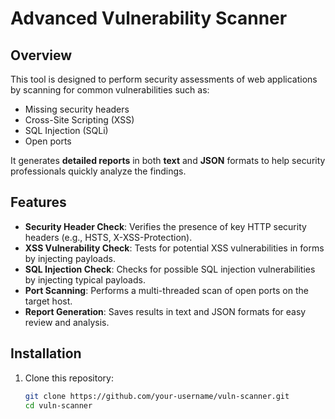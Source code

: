 # Advanced Vulnerability Scanner

## Overview
This tool is designed to perform security assessments of web applications by scanning for common vulnerabilities such as:
- Missing security headers
- Cross-Site Scripting (XSS)
- SQL Injection (SQLi)
- Open ports

It generates **detailed reports** in both **text** and **JSON** formats to help security professionals quickly analyze the findings.

## Features
- **Security Header Check**: Verifies the presence of key HTTP security headers (e.g., HSTS, X-XSS-Protection).
- **XSS Vulnerability Check**: Tests for potential XSS vulnerabilities in forms by injecting payloads.
- **SQL Injection Check**: Checks for possible SQL injection vulnerabilities by injecting typical payloads.
- **Port Scanning**: Performs a multi-threaded scan of open ports on the target host.
- **Report Generation**: Saves results in text and JSON formats for easy review and analysis.

## Installation
1. Clone this repository:
   ```bash
   git clone https://github.com/your-username/vuln-scanner.git
   cd vuln-scanner
